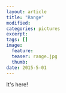 ```yaml
---
layout: article
title: "Range"
modified:
categories: pictures
excerpt:
tags: []
image:
  feature:
  teaser: range.jpg
  thumb:
date: 2015-5-01
---
```


It's here!
